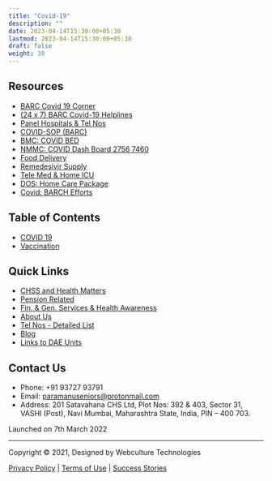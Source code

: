 ```yaml
---
title: "Covid-19"
description: ""
date: 2023-04-14T15:30:00+05:30
lastmod: 2023-04-14T15:30:00+05:30
draft: false
weight: 30
---
```


## Resources

- [BARC Covid 19 Corner](images/P.%20Covid%20-%20BARC%20Covid%2019%20Corner.pdf)
- [(24 x 7) BARC Covid-19 Helplines](images/24%20x%207%20Covid%2019%20Help%20Lines.pdf)
- [Panel Hospitals & Tel Nos](images/A.%20Covid%20-%20%20Covid%20Resource%20At%20BARC%20Hospital%20-%20Tel%20Numbers.pdf)
- [COVID-SOP (BARC)](images/B.%20Covid%20-%20%20Covid%20Treatment%20SOP.pdf)
- [BMC: COVID BED](images/C.%20Covid%20-%20%20BMC%20Covid%20Bed%20Availability%20-%20Ward%20Wise%20Helpline%20Numbers.pdf)
- [NMMC: COVID Dash Board 2756 7460](https://nmmchealthfacilities.com/)
- [Food Delivery](images/D.%20Covid%20-%20Meals%20and%20Esstential%20Items%20supply%20for%20Covid%20Patients.pdf)
- [Remedesivir Supply](images/E.%20Covid%20-%20%20Remedesivir%20Cipla%20and%20Hetero%20Suppliers.pdf)
- [Tele Med & Home ICU](images/F.%20Covid%20-%20ICU%20Set%20Up%20at%20Home%20for%20Covid%20Patients.pdf)
- [DOS: Home Care Package](images/G.%20Covid%20-%20%20Provision%20for%20Home%20Care%20of%20Covid%20Patients%20DOS%20Circular.pdf)
- [Covid: BARCH Efforts](images/H.%20Covid%20-%20100%20days%20of%20Covid%20Management%20BARC%20Hospital.pdf)

## Table of Contents

- [COVID 19](covid-19.html)
- [Vaccination](vaccination.html)

## Quick Links

- [CHSS and Health Matters](chss-health-matters.html)
- [Pension Related](pension.html)
- [Fin. & Gen. Services & Health Awareness](miscellaneous.html)
- [About Us](about-us.html)
- [Tel Nos - Detailed List](telephone-nimbers.html)
- [Blog](http://www.paramanuseniorshealth.org/blog/)
- [Links to DAE Units](images/Hyperlinks%20to%20DAE%20Units.pdf)

## Contact Us

- Phone: +91 93727 93791
- Email: paramanuseniors@protonmail.com
- Address: 201 Satavahana CHS Ltd, Plot Nos: 392 & 403, Sector 31, VASHI (Post), Navi Mumbai, Maharashtra State, India, PIN – 400 703.

Launched on 7th March 2022

---

Copyright © 2021, Designed by Webculture Technologies

[Privacy Policy](#) | [Terms of Use](#) | [Success Stories](#)
